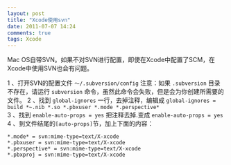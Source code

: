 ```yaml
---
layout: post
title: "Xcode使用svn"
date: 2011-07-07 14:24
comments: true
tags: Xcode
---
```


Mac OS自带SVN。如果不对SVN进行配置，即使在Xcode中配置了SCM，在Xcode中使用SVN也会有问题。

1 、打开SVN的配置文件  `～/.subversion/config`   注意：如果 `.subversion` 目录不存在，请运行 `subversion` 命令，虽然此命令会失败，但是会为你创建所需要的文件。  <!-- more -->
2 、找到 `global-ignores` 一行，去掉注释，编辑成
`global-ignores = build *~.nib *.so *.pbxuser *.mode *.perspective*`  
3 、找到 `enable-auto-props = yes` 把注释去掉.变成 `enable-auto-props = yes`  
4 、到文件结尾的`[auto-props]`节，加上下面的内容：  

```
*.mode* = svn:mime-type=text/X-xcode
*.pbxuser = svn:mime-type=text/X-xcode
*.perspective* = svn:mime-type=text/X-xcode
*.pbxproj = svn:mime-type=text/X-xcode

```
